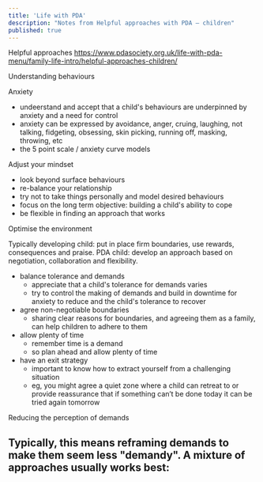 ```yaml
---
title: 'Life with PDA'
description: "Notes from Helpful approaches with PDA – children"
published: true
---
```


Helpful approaches
https://www.pdasociety.org.uk/life-with-pda-menu/family-life-intro/helpful-approaches-children/

Understanding behaviours

Anxiety
- undeerstand and accept that a child's behaviours are underpinned by anxiety and a need for control
- anxiety can be expressed by avoidance, anger, cruing, laughing, not talking, fidgeting, obsessing, skin picking, running off, masking, throwing, etc
- the 5 point scale / anxiety curve models

Adjust your mindset

- look beyond surface behaviours
- re-balance your relationship
-  try not to take things personally and model desired behaviours
-  focus on the long term objective: building a child's ability to cope
-  be flexible in finding an approach that works

Optimise the environment

Typically developing child: put in place firm boundaries, use rewards, consequences and praise.
PDA child: develop an approach based on negotiation, collaboration and flexibility.

- balance tolerance and demands
  - appreciate that a child's tolerance for demands varies
  - try to control the making of demands and build in downtime for anxiety to reduce and the child's tolerance to recover
- agree non-negotiable boundaries
  - sharing clear reasons for boundaries, and agreeing them as a family, can help children to adhere to them
- allow plenty of time
  - remember time is a demand
  - so plan ahead and allow plenty of time
- have an exit strategy
  - important to know how to extract yourself from a challenging situation
  - eg, you might agree a quiet zone where a child can retreat to or provide reassurance that if something can’t be done today it can be tried again tomorrow

Reducing the perception of demands

Typically, this means reframing demands to make them seem less "demandy". A mixture of approaches usually works best:
-